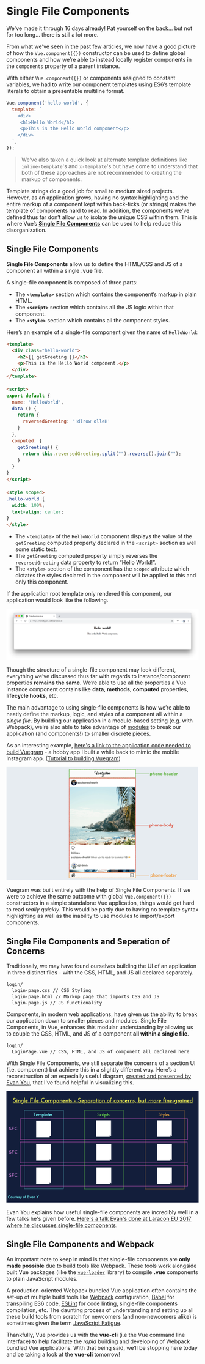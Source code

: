 # Single File Components

We've made it through 16 days already! Pat yourself on the back... but not for too long... there is still a lot more.

From what we've seen in the past few articles, we now have a good picture of how the `Vue.component({})` constructor can be used to define global components and how we’re able to instead locally register components in the `components` property of a parent instance.

With either `Vue.component({})` or components assigned to constant variables, we had to write our component templates using ES6’s template literals to obtain a presentable multiline format.

```javascript
Vue.component('hello-world', {
  template: `
    <div>
     <h1>Hello World</h1>
     <p>This is the Hello World component</p>
    </div>
  `,
});
```

> We’ve also taken a quick look at alternate template definitions like `inline-template`'s and `x-template`'s but have come to understand that both of these approaches are not recommended to creating the markup of components.

Template strings do a good job for small to medium sized projects. However, as an application grows, having no syntax highlighting and the entire markup of a component kept within back-ticks (or strings) makes the template of components hard to read. In addition, the components we’ve defined thus far don’t allow us to isolate the unique CSS within them. This is where Vue’s [__Single File Components__](https://vuejs.org/v2/guide/single-file-components.html) can be used to help reduce this disorganization.

## Single File Components

__Single File Components__ allow us to define the HTML/CSS and JS of a component all within a single __.vue__ file.

A single-file component is composed of three parts:

- The __`<template>`__ section which contains the component’s markup in plain HTML.
- The __`<script>`__ section which contains all the JS logic within that component.
- The __`<style>`__ section which contains all the component styles.

Here’s an example of a single-file component given the name of `HelloWorld`:

```html
<template>
  <div class="hello-world">
    <h2>{{ getGreeting }}</h2>
    <p>This is the Hello World component.</p>
  </div>
</template>

<script>
export default {
  name: 'HelloWorld',
  data () {
    return {
      reversedGreeting: '!dlrow olleH'
    } 
  },
  computed: {
    getGreeting() {
      return this.reversedGreeting.split("").reverse().join("");
    }
  }
}
</script>

<style scoped>
.hello-world {
  width: 100%;
  text-align: center;
}
</style>
```

- The `<template>` of the `HelloWorld` component displays the value of the `getGreeting` computed property declared in the `<script>` section as well some static text.
- The `getGreeting` computed property simply reverses the `reversedGreeting` data property to return “Hello World!”. 
- The `<style>` section of the component has the `scoped` attribute which dictates the styles declared in the component will be applied to this and only this component.

If the application root template only rendered this component, our application would look like the following.

![](./public/assets/hello-world-sfc.png)

Though the structure of a single-file component may look different, everything we’ve discussed thus far with regards to instance/component properties __remains the same__. We’re able to use all the properties a Vue instance component contains like __data__, __methods__, __computed__ properties, __lifecycle hooks__, etc.

The main advantage to using single-file components is how we’re able to neatly define the markup, logic, and styles of a component all within a _single file_. By building our application in a module-based setting (e.g. with Webpack), we’re also able to take advantage of [modules](https://webpack.js.org/concepts/modules/#what-is-a-webpack-module) to break our application (and components!) to smaller discrete pieces.

As an interesting example, [here's a link to the application code needed to build Vuegram](https://codesandbox.io/s/8ypo1v7xq2) - a hobby app I built a while back to mimic the mobile Instagram app. ([Tutorial to building Vuegram](https://medium.com/fullstackio/tutorial-build-an-instagram-clone-with-vue-js-and-cssgram-24a9f3de0408))

![](./public/assets/vuegram-diagram.png)

Vuegram was built entirely with the help of Single File Components. If we were to achieve the same outcome with global `Vue.component({})` constructors in a simple standalone Vue application, things would get hard to read _really quickly_. This would be partly due to having no template syntax highlighting as well as the inability to use modules to import/export components.

## Single File Components and Seperation of Concerns

Traditionally, we may have found ourselves building the UI of an application in three distinct files - with the CSS, HTML, and JS all declared separately.

```shell
login/
  login-page.css // CSS Styling
  login-page.html // Markup page that imports CSS and JS
  login-page.js // JS functionality
```

Components, in modern web applications, have given us the ability to break our application down to smaller pieces and modules. Single File Components, in Vue, enhances this modular understanding by allowing us to couple the CSS, HTML, and JS of a component __all within a single file__.

```shell
login/
  LoginPage.vue // CSS, HTML, and JS of component all declared here
```

With Single File Components, we still separate the concerns of a section UI (i.e. component) but achieve this in a slightly different way. Here’s a reconstruction of an especially useful diagram, [created and presented by Evan You](https://www.youtube.com/watch?v=wZN_FtZRYC8&feature=youtu.be&t=352), that I've found helpful in visualizing this.

![](./public/assets/sfc-diagram.png)

Evan You explains how useful single-file components are incredibly well in a few talks he's given before. [Here's a talk Evan's done at Laracon EU 2017 where he discusses single-file components](https://www.youtube.com/watch?v=wZN_FtZRYC8&feature=youtu.be&t=352).

## Single File Components and Webpack

An important note to keep in mind is that single-file components are __only made possible__ due to build tools like Webpack. These tools work alongside built Vue packages (like the [`vue-loader`](https://github.com/vuejs/vue-loader) library) to compile __.vue__ components to plain JavaScript modules.

A production-oriented Webpack bundled Vue application often contains the set-up of multiple build tools like [Webpack](https://webpack.js.org) configuration, [Babel](https://babeljs.io/) for transpiling ES6 code, [ESLint](https://eslint.org/) for code linting, single-file components compilation, etc. The daunting process of understanding and setting up all these build tools from scratch for newcomers (and non-newcomers alike) is sometimes given the term [JavaScript Fatigue](https://medium.com/@ericclemmons/javascript-fatigue-48d4011b6fc4).

Thankfully, Vue provides us with the __vue-cli__ (i.e the Vue command line interface) to help facilitate the _rapid_ building and developing of Webpack bundled Vue applications. With that being said, we’ll be stopping here today and be taking a look at the __vue-cli__ tomorrow!
